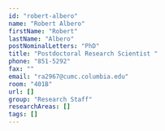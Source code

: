 ```yaml
---
id: "robert-albero"
name: "Robert Albero"
firstName: "Robert"
lastName: "Albero"
postNominalLetters: "PhD"
title: "Postdoctoral Research Scientist "
phone: "851-5292"
fax: ""
email: "ra2967@cumc.columbia.edu"
room: "401B"
url: []
group: "Research Staff"
researchAreas: []
tags: []
---
```

